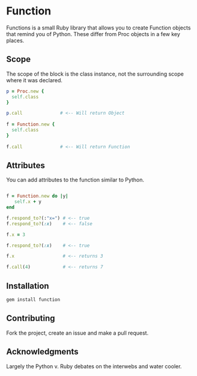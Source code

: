 # Function

Functions is a small Ruby library that allows you to create Function objects that 
remind you of Python. These differ from Proc objects in a few key places.

## Scope
The scope of the block is the class instance, not the surrounding scope where it was
declared.

```ruby
p = Proc.new { 
  self.class
}

p.call              # <-- Will return Object 
                    
f = Function.new {  
  self.class        
}                   
                    
f.call              # <-- Will return Function

```

## Attributes
You can add attributes to the function similar to Python.

```ruby

f = Function.new do |y|
   self.x + y
end

f.respond_to?(:"x=") # <-- true
f.respond_to?(:x)    # <-- false

f.x = 3

f.respond_to?(:x)    # <-- true

f.x                  # <-- returns 3

f.call(4)            # <-- returns 7

```

## Installation

```bash
gem install function
```

## Contributing
Fork the project, create an issue and make a pull request.

## Acknowledgments 
Largely the Python v. Ruby debates on the interwebs and water cooler.